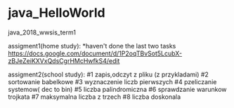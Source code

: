 # java_HelloWorld
java_2018_wwsis_term1

assigment1(home study): *haven't done the last two tasks
https://docs.google.com/document/d/1P2oqTBvSot5LcubX-zBJeZeiKXVxQdsCgrHMcHwfkS4/edit 

assigment2(school study):
#1 zapis,odczyt z pliku (z przykladami)
#2 sortowanie babelkowe
#3 wyznaczenie liczb pierwszych
#4 pzeliczanie systemow( dec to bin)
#5 liczba palindromiczna
#6 sprawdzanie warunkow trojkata
#7 maksymalna liczba z trzech
#8 liczba doskonala
